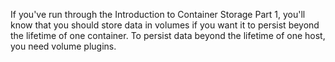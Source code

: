 If you've run through the Introduction to Container Storage Part 1, you'll know that you should store data in volumes if you want it to persist beyond the lifetime of one container. To persist data beyond the lifetime of one host, you need volume plugins.
